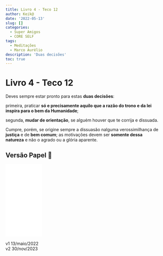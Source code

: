```yaml
---
title: Livro 4 - Teco 12
author: Keik@
date: '2022-05-13'
slug: []
categories:
  - Super Amigos
  - CORE SELF
tags:
  - Meditações
  - Marco Aurélio
description: 'Duas decisões'
toc: true
---
```


# Livro 4 - Teco 12

Deves sempre estar pronto para estas **duas decisões**:

primeira, praticar **só e precisamente aquilo que a razão do trono e da lei inspira para o bem da Humanidade**; 

segunda, **mudar de orientação**, se alguém houver que te corrija e dissuada. 

Cumpre, porém, se origine sempre a dissuasão nalguma verossimilhança de **justiça** e de **bem comum**; as motivações devem ser **somente dessa natureza** e não o agrado ou a glória aparente.

## Versão Papel :book:
<iframe style="width:120px;height:240px;" marginwidth="0" marginheight="0" scrolling="no" frameborder="0" src="//ws-na.amazon-adsystem.com/widgets/q?ServiceVersion=20070822&OneJS=1&Operation=GetAdHtml&MarketPlace=BR&source=ss&ref=as_ss_li_til&ad_type=product_link&tracking_id=mundodekeika-20&language=pt_BR&marketplace=amazon&region=BR&placement=B092FVY4BB&asins=B092FVY4BB&linkId=37c5ec14221f61f811029aa88b520891&show_border=true&link_opens_in_new_window=true"></iframe>

v1 13/maio/2022  
v2 30/nov/2023  